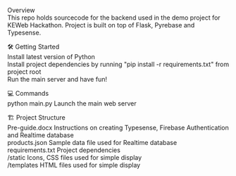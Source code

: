 Overview <br />
This repo holds sourcecode for the backend used in the demo project for KEWeb Hackathon. Project is built on top of Flask, Pyrebase and Typesense.

🛠 Getting Started <br />
Install latest version of Python <br />
Install project dependencies by running "pip install -r requirements.txt" from project root <br />
Run the main server and have fun!

💻 Commands <br />
python main.py Launch the main web server

🏗 Project Structure <br />
Pre-guide.docx Instructions on creating Typesense, Firebase Authentication and Realtime database <br />
products.json Sample data file used for Realtime database <br />
requirements.txt Project dependencies <br />
/static Icons, CSS files used for simple display <br />
/templates HTML files used for simple display 

